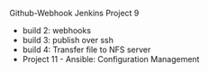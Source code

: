 Github-Webhook
Jenkins Project 9
- build 2: webhooks 
- build 3: publish over ssh
- build 4: Transfer file to NFS server
- Project 11 - Ansible: Configuration Management
